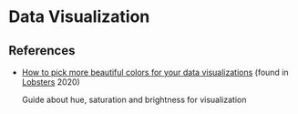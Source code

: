 # Data Visualization

## References

*   [How to pick more beautiful colors for your data visualizations](https://blog.datawrapper.de/beautifulcolors/) (found in [Lobsters](https://lobste.rs/s/kwoe6d/how_pick_more_beautiful_colors_for_your) 2020)

    Guide about hue, saturation and brightness for visualization